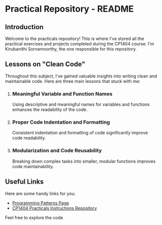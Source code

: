 # Practical Repository - README

## Introduction

Welcome to the practicals repository! This is where I've stored all the practical exercises and projects completed during the CP1404 course. I'm Kirubanithi Sornamoorthy, the one responsible for this repository.

## Lessons on "Clean Code"

Throughout this subject, I've gained valuable insights into writing clean and maintainable code. Here are three main lessons that stuck with me:

1. ### Meaningful Variable and Function Names
   Using descriptive and meaningful names for variables and functions enhances the readability of the code. 

2. ### Proper Code Indentation and Formatting
   Consistent indentation and formatting of code significantly improve code readability. 

3. ### Modularization and Code Reusability
   Breaking down complex tasks into smaller, modular functions improves code maintainability. 

## Useful Links

Here are some handy links for you:

- [Programming Patterns Page](https://github.com/CP1404/Practicals/tree/master/prac_07)
- [CP1404 Practicals Instructions Repository](https://github.com/CP1404/Practicals/tree/master)

Feel free to explore the code
